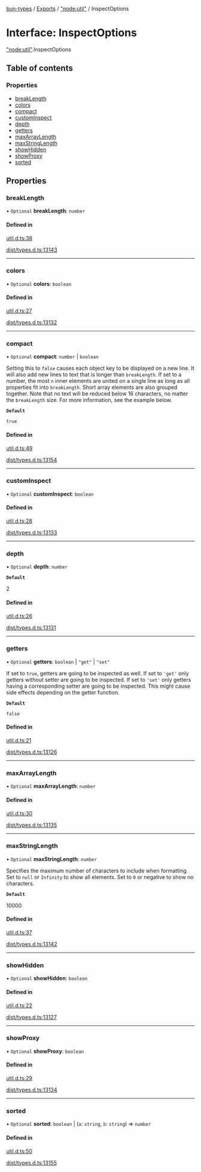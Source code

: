 [bun-types](https://github.com/oven-sh/bun-types/blob/master/api-docs/README.md) / [Exports](https://github.com/oven-sh/bun-types/blob/master/api-docs/modules.md) / ["node:util"](https://github.com/oven-sh/bun-types/blob/master/api-docs/modules/node_util_.md) / InspectOptions

# Interface: InspectOptions

["node:util"](https://github.com/oven-sh/bun-types/blob/master/api-docs/modules/node_util_.md).InspectOptions

## Table of contents

### Properties

- [breakLength](https://github.com/oven-sh/bun-types/blob/master/api-docs/interfaces/node_util_.InspectOptions.md#breaklength)
- [colors](https://github.com/oven-sh/bun-types/blob/master/api-docs/interfaces/node_util_.InspectOptions.md#colors)
- [compact](https://github.com/oven-sh/bun-types/blob/master/api-docs/interfaces/node_util_.InspectOptions.md#compact)
- [customInspect](https://github.com/oven-sh/bun-types/blob/master/api-docs/interfaces/node_util_.InspectOptions.md#custominspect)
- [depth](https://github.com/oven-sh/bun-types/blob/master/api-docs/interfaces/node_util_.InspectOptions.md#depth)
- [getters](https://github.com/oven-sh/bun-types/blob/master/api-docs/interfaces/node_util_.InspectOptions.md#getters)
- [maxArrayLength](https://github.com/oven-sh/bun-types/blob/master/api-docs/interfaces/node_util_.InspectOptions.md#maxarraylength)
- [maxStringLength](https://github.com/oven-sh/bun-types/blob/master/api-docs/interfaces/node_util_.InspectOptions.md#maxstringlength)
- [showHidden](https://github.com/oven-sh/bun-types/blob/master/api-docs/interfaces/node_util_.InspectOptions.md#showhidden)
- [showProxy](https://github.com/oven-sh/bun-types/blob/master/api-docs/interfaces/node_util_.InspectOptions.md#showproxy)
- [sorted](https://github.com/oven-sh/bun-types/blob/master/api-docs/interfaces/node_util_.InspectOptions.md#sorted)

## Properties

### breakLength

• `Optional` **breakLength**: `number`

#### Defined in

[util.d.ts:38](https://github.com/valgaze/bun-types/blob/6f8dbf8/util.d.ts#L38)

[dist/types.d.ts:13143](https://github.com/valgaze/bun-types/blob/6f8dbf8/dist/types.d.ts#L13143)

___

### colors

• `Optional` **colors**: `boolean`

#### Defined in

[util.d.ts:27](https://github.com/valgaze/bun-types/blob/6f8dbf8/util.d.ts#L27)

[dist/types.d.ts:13132](https://github.com/valgaze/bun-types/blob/6f8dbf8/dist/types.d.ts#L13132)

___

### compact

• `Optional` **compact**: `number` \| `boolean`

Setting this to `false` causes each object key
to be displayed on a new line. It will also add new lines to text that is
longer than `breakLength`. If set to a number, the most `n` inner elements
are united on a single line as long as all properties fit into
`breakLength`. Short array elements are also grouped together. Note that no
text will be reduced below 16 characters, no matter the `breakLength` size.
For more information, see the example below.

**`Default`**

`true`

#### Defined in

[util.d.ts:49](https://github.com/valgaze/bun-types/blob/6f8dbf8/util.d.ts#L49)

[dist/types.d.ts:13154](https://github.com/valgaze/bun-types/blob/6f8dbf8/dist/types.d.ts#L13154)

___

### customInspect

• `Optional` **customInspect**: `boolean`

#### Defined in

[util.d.ts:28](https://github.com/valgaze/bun-types/blob/6f8dbf8/util.d.ts#L28)

[dist/types.d.ts:13133](https://github.com/valgaze/bun-types/blob/6f8dbf8/dist/types.d.ts#L13133)

___

### depth

• `Optional` **depth**: `number`

**`Default`**

2

#### Defined in

[util.d.ts:26](https://github.com/valgaze/bun-types/blob/6f8dbf8/util.d.ts#L26)

[dist/types.d.ts:13131](https://github.com/valgaze/bun-types/blob/6f8dbf8/dist/types.d.ts#L13131)

___

### getters

• `Optional` **getters**: `boolean` \| ``"get"`` \| ``"set"``

If set to `true`, getters are going to be
inspected as well. If set to `'get'` only getters without setter are going
to be inspected. If set to `'set'` only getters having a corresponding
setter are going to be inspected. This might cause side effects depending on
the getter function.

**`Default`**

`false`

#### Defined in

[util.d.ts:21](https://github.com/valgaze/bun-types/blob/6f8dbf8/util.d.ts#L21)

[dist/types.d.ts:13126](https://github.com/valgaze/bun-types/blob/6f8dbf8/dist/types.d.ts#L13126)

___

### maxArrayLength

• `Optional` **maxArrayLength**: `number`

#### Defined in

[util.d.ts:30](https://github.com/valgaze/bun-types/blob/6f8dbf8/util.d.ts#L30)

[dist/types.d.ts:13135](https://github.com/valgaze/bun-types/blob/6f8dbf8/dist/types.d.ts#L13135)

___

### maxStringLength

• `Optional` **maxStringLength**: `number`

Specifies the maximum number of characters to
include when formatting. Set to `null` or `Infinity` to show all elements.
Set to `0` or negative to show no characters.

**`Default`**

10000

#### Defined in

[util.d.ts:37](https://github.com/valgaze/bun-types/blob/6f8dbf8/util.d.ts#L37)

[dist/types.d.ts:13142](https://github.com/valgaze/bun-types/blob/6f8dbf8/dist/types.d.ts#L13142)

___

### showHidden

• `Optional` **showHidden**: `boolean`

#### Defined in

[util.d.ts:22](https://github.com/valgaze/bun-types/blob/6f8dbf8/util.d.ts#L22)

[dist/types.d.ts:13127](https://github.com/valgaze/bun-types/blob/6f8dbf8/dist/types.d.ts#L13127)

___

### showProxy

• `Optional` **showProxy**: `boolean`

#### Defined in

[util.d.ts:29](https://github.com/valgaze/bun-types/blob/6f8dbf8/util.d.ts#L29)

[dist/types.d.ts:13134](https://github.com/valgaze/bun-types/blob/6f8dbf8/dist/types.d.ts#L13134)

___

### sorted

• `Optional` **sorted**: `boolean` \| (`a`: `string`, `b`: `string`) => `number`

#### Defined in

[util.d.ts:50](https://github.com/valgaze/bun-types/blob/6f8dbf8/util.d.ts#L50)

[dist/types.d.ts:13155](https://github.com/valgaze/bun-types/blob/6f8dbf8/dist/types.d.ts#L13155)
